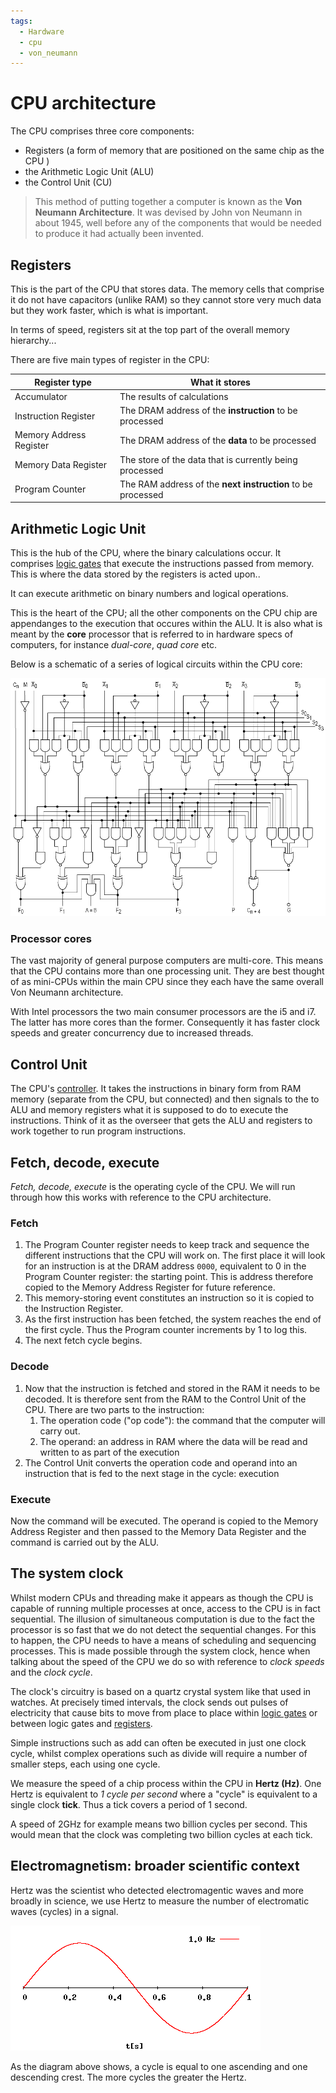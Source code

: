 ```yaml
---
tags:
  - Hardware
  - cpu
  - von_neumann
---
```


# CPU architecture

The CPU comprises three core components:

* Registers (a form of memory that are positioned on the same chip as the CPU )
* the Arithmetic Logic Unit (ALU)
* the Control Unit (CU)

 > This method of putting together a computer is known as the **Von Neumann Architecture**. It was devised by John von Neumann in about 1945, well before any of the components that would be needed to produce it had actually been invented.
 
## Registers

This is the part of the CPU that stores data. The memory cells that comprise it do not have capacitors (unlike RAM) so they cannot store very much data but they work faster, which is what is important.

In terms of speed, registers sit at the top part of the overall memory hierarchy...


There are five main types of register in the CPU:

| Register type           | What it stores                                              |
|-------------------------|-------------------------------------------------------------|
| Accumulator             | The results of calculations                                 |
| Instruction Register    | The DRAM address of the **instruction** to be processed     |
| Memory Address Register | The DRAM address of the **data** to be processed            |
| Memory Data Register    | The store of the data that is currently being processed     |
| Program Counter         | The RAM address of the **next instruction** to be processed |
## Arithmetic Logic Unit

This is the hub of the CPU, where the binary calculations occur. It comprises [logic gates](/Hardware/Logic_Gates/Logic_gates.md) that execute the instructions passed from memory. This is where the data stored by the registers is acted upon..

It can execute arithmetic on binary numbers and logical operations.

This is the heart of the CPU; all the other components on the CPU chip are appendanges to the execution that occures within the ALU. It is also what is meant by the  **core** processor that is referred to in hardware specs of computers, for instance *dual-core*, *quad core* etc.


Below is a schematic of a series of logical circuits within the CPU core: 

![74181aluschematic.png](/img/74181aluschematic.png)

### Processor cores

The vast majority of general purpose computers are multi-core. This means that the CPU contains more than one processing unit. They are best thought of as mini-CPUs within the main CPU since they each have the same overall Von Neumann architecture.

With Intel processors the two main consumer processors are the i5 and i7. The latter has more cores than the former. Consequently it has faster clock speeds and greater concurrency due to increased threads. 
## Control Unit

The CPU's [controller](/Hardware/Chipset_and_controllers.md). It takes the instructions in binary form from RAM memory (separate from the CPU, but connected) and then signals to the to ALU and memory registers what it is supposed to do to execute the instructions. Think of it as the overseer that gets the ALU and registers to work together to run program instructions.

## Fetch, decode, execute

*Fetch, decode, execute* is the operating cycle of the CPU. We will run through how this works with reference to the CPU architecture. 

### Fetch

1. The Program Counter register needs to keep track and sequence the different instructions that the CPU will work on. The first place it will look for an instruction is at the DRAM address `0000`, equivalent to 0 in the Program Counter register: the starting point. This is address therefore copied to the Memory Address Register for future reference.
2. This memory-storing event constitutes an instruction so it is copied to the Instruction Register.
3. As the first instruction has been fetched, the system reaches the end of the first cycle. Thus the Program counter increments by 1 to log this.
4. The next fetch cycle begins.

### Decode

1. Now that the instruction is fetched and stored in the RAM it needs to be decoded. It is therefore sent from the RAM to the Control Unit of the CPU. There are two parts to the instruction:
    1. The operation code ("op code"): the command that the computer will carry out.
    2. The operand: an address in RAM where the data will be read and written to as part of the execution
2. The Control Unit converts the operation code and operand into an instruction that is fed to the next stage in the cycle: execution 

### Execute 

Now the command will be executed. The operand is copied to the Memory Address Register and then passed to the Memory Data Register and the command is carried out by the ALU.

## The system clock 

Whilst modern CPUs and threading make it appears as though the CPU is capable of running multiple processes at once, access to the CPU is in fact sequential. The illusion of simultaneous computation is due to the fact the processor is so fast that we do not detect the sequential changes. For this to happen, the CPU needs to have a means of scheduling and sequencing processes. This is made possible through the system clock, hence when talking about the speed of the CPU we do so with reference to *clock speeds* and the _clock cycle_. 

The clock's circuitry is based on a quartz crystal system like that used in watches. At precisely timed intervals, the clock sends out pulses of electricity that cause bits to move from place to place within [logic gates](/Hardware/Logic_Gates/Logic_gates.md) or between logic gates and [registers](/Hardware/CPU/Architecture.md#registers). 

Simple instructions such as add can often be executed in just one clock cycle, whilst complex operations such as divide will require a number of smaller steps, each using one cycle.

We measure the speed of a chip process within the CPU in **Hertz (Hz)**. One Hertz is equivalent to _1 cycle per second_ where a "cycle" is equivalent to a single clock **tick**. Thus a tick covers a period of 1 second. 

A speed of 2GHz for example means two billion cycles per second. This would mean that the clock was completing two billion cycles at each tick. 

## Electromagnetism: broader scientific context 

Hertz was the scientist who detected electromagentic waves and more broadly in science, we use Hertz to measure the number of electromatic waves (cycles) in a signal. 

![](/img/hertz_wave_freq.gif)

As the diagram above shows, a cycle is equal to one ascending and one descending crest. The more cycles the greater the Hertz.
